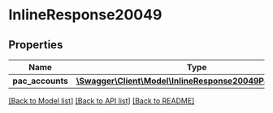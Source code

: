 # InlineResponse20049

## Properties
Name | Type | Description | Notes
------------ | ------------- | ------------- | -------------
**pac_accounts** | [**\Swagger\Client\Model\InlineResponse20049PacAccounts[]**](InlineResponse20049PacAccounts.md) |  | [optional] 

[[Back to Model list]](../README.md#documentation-for-models) [[Back to API list]](../README.md#documentation-for-api-endpoints) [[Back to README]](../README.md)


